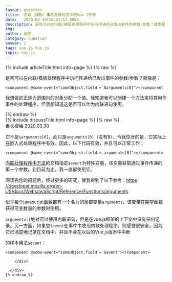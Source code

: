 ```yaml
---
layout: question
title:  内联（模板）事件处理程序中的Vue 2参数
date:   2020-03-30T10:21:57.000Z
description: 是否可以在内联/模板处理程序中访问传递给已发出事件的参数/参数？就像是：<component \`some-event="someObject.fiel...
img: 
author: 伽罗
category: question
answer: 1
tags: vue.js Vue.js
topic: Vue.js
---
```

<div class="article-root">
  <div class="article">
    {% include articleTitle.html info=page %}
    {% raw %}
    <div class="article-content"><p><font style="vertical-align: inherit;"><font style="vertical-align: inherit;">是否可以在内联/模板处理程序中访问传递给已发出事件的参数/参数？</font><font style="vertical-align: inherit;">就像是：</font></font></p>

<pre><code>&lt;component @some-event="someObject.field = $arguments[0]"&gt;&lt;/component
</code></pre>

<p><font style="vertical-align: inherit;"><font style="vertical-align: inherit;">我想做的正是为范围内的对象分配一个值。</font><font style="vertical-align: inherit;">我知道我可以创建一个方法来将其用作事件的处理程序，但我想知道这是否可以作为内联语句使用。</font></font></p></div>
    {% endraw %}
  </div>

  <div class="discuss-wrapper">
    {% include discussTitle.html info=page %}
    {% raw %}
    <div class="discuss-item">
        <div class="discuss-parent">
          <div class="discuss-meta">
            <span class="discuss-user">番长樱梅</span>
            <span class="discuss-time">2020.03.30</span>
          </div>
          <div class="discuss-comment"><p><font style="vertical-align: inherit;"><font style="vertical-align: inherit;">它不是</font></font><code>$arguments[0]</code><font style="vertical-align: inherit;"><font style="vertical-align: inherit;">，而只是</font></font><code>arguments[0]</code><font style="vertical-align: inherit;"><font style="vertical-align: inherit;">（没有$）。</font><font style="vertical-align: inherit;">令我惊讶的是，它实际上在嵌入式处理程序中有效。</font><font style="vertical-align: inherit;">因此，以下代码有效，并且可以正常工作：</font></font></p>

<pre class="lang-html prettyprint-override"><code>&lt;component @some-event="someObject.field = arguments[0]"&gt;&lt;/component&gt;
</code></pre>

<p><font style="vertical-align: inherit;"></font><a href="https://vuejs.org/v2/guide/events.html#Methods-in-Inline-Handlers" rel="noreferrer"><font style="vertical-align: inherit;"><font style="vertical-align: inherit;">内联处理程序中方法</font></font></a><font style="vertical-align: inherit;"><font style="vertical-align: inherit;">的文档</font><font style="vertical-align: inherit;">指定</font></font><code>$event</code><font style="vertical-align: inherit;"><font style="vertical-align: inherit;">为特殊变量，该变量获取通过事件传递的第一个参数。</font><font style="vertical-align: inherit;">到目前为止，我一直都使用它。</font></font></p>

<p><font style="vertical-align: inherit;"><font style="vertical-align: inherit;">阅读完您的问题后，经过更多的研究，使我得到了以下参考：</font><a href="https://developer.mozilla.org/en-US/docs/Web/JavaScript/Reference/Functions/arguments" rel="noreferrer"><font style="vertical-align: inherit;">https</font></a><font style="vertical-align: inherit;"> : </font></font><a href="https://developer.mozilla.org/en-US/docs/Web/JavaScript/Reference/Functions/arguments" rel="noreferrer"><font style="vertical-align: inherit;"><font style="vertical-align: inherit;">//developer.mozilla.org/en-US/docs/Web/JavaScript/Reference/Functions/arguments</font></font></a></p>

<p><font style="vertical-align: inherit;"><font style="vertical-align: inherit;">似乎每个javascript函数都有一个名为的局部变量</font></font><code>arguments</code><font style="vertical-align: inherit;"><font style="vertical-align: inherit;">，该</font><font style="vertical-align: inherit;">变量</font><font style="vertical-align: inherit;">在期望函数获得可变数量的参数时使用。</font></font></p>

<p><font style="vertical-align: inherit;"></font><code>arguments[]</code><font style="vertical-align: inherit;"><font style="vertical-align: inherit;">绝对可以</font><font style="vertical-align: inherit;">使用</font><font style="vertical-align: inherit;">内联语句，但是在vue.js框架的上下文中没有任何记录。</font><font style="vertical-align: inherit;">另一方面，如果您</font></font><code>$event</code><font style="vertical-align: inherit;"><font style="vertical-align: inherit;">在事件中</font><font style="vertical-align: inherit;">使用</font><font style="vertical-align: inherit;">内联处理程序，则感觉很安全，因为它已清楚地记录在文档中，并且不会在以后的Vue.js版本中中断</font></font></p>

<p><font style="vertical-align: inherit;"><font style="vertical-align: inherit;">的样本用法</font></font><code>$event</code><font style="vertical-align: inherit;"><font style="vertical-align: inherit;">：</font></font></p>

<pre class="lang-html prettyprint-override"><code>&lt;component @some-event="someObject.field = $event"&gt;&lt;/component&gt;
</code></pre></div>
        </div>
        
      </div>
    {% endraw %}
  </div>
<div>
